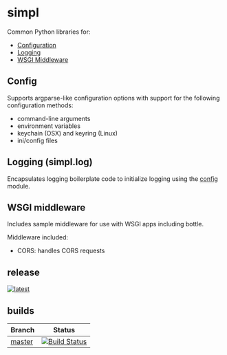 # simpl

Common Python libraries for:

- [Configuration](#config)
- [Logging](#logging)
- [WSGI Middleware](#middleware)

## <a name="config"></a>Config

Supports argparse-like configuration options with support for the following
configuration methods:
- command-line arguments
- environment variables
- keychain (OSX) and keyring (Linux)
- ini/config files

## <a name="logging"></a>Logging (simpl.log)

Encapsulates logging boilerplate code to initialize logging using the
[config](#config) module.

## <a name="middleware"></a>WSGI middleware

Includes sample middleware for use with WSGI apps including bottle.

Middleware included:
- CORS: handles CORS requests


## release
[![latest](https://img.shields.io/pypi/v/simpl.svg)](https://pypi.python.org/pypi/simpl)

## builds

| Branch        | Status  |
| ------------- | ------------- |
| [master](https://github.com/checkmate/simpl/tree/master)  | [![Build Status](https://travis-ci.org/checkmate/simpl.svg?branch=master)](https://travis-ci.org/checkmate/simpl)  |
